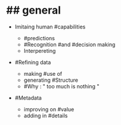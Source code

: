 # ## general 

 - Imitaing human #capabilities 

	 - #predictions 
	 - #Recognition #and #decision making 
	 - Interpereting 

 - #Refining data 

	 - making #use of 
	 - generating #Structure 
	 - #Why : " too much is nothing " 

 - #Metadata 

	 - improving on #value 
	 - adding in #details 
